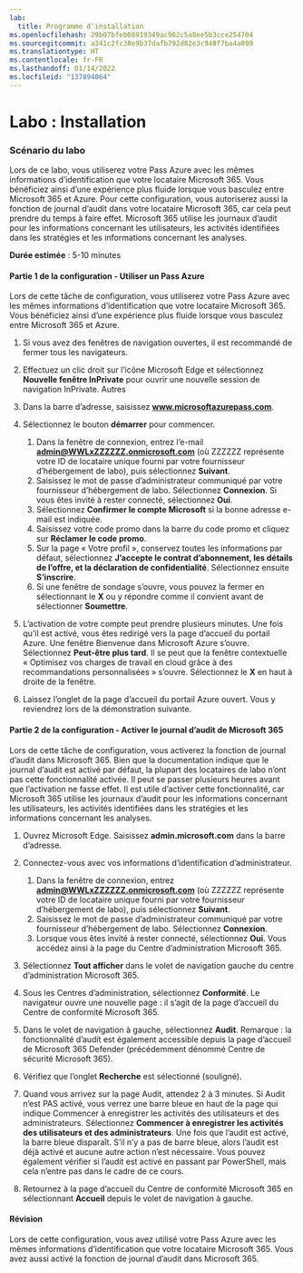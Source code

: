 ```yaml
---
lab:
  title: Programme d’installation
ms.openlocfilehash: 29b07bfeb08919349ac982c5a8ee5b3cce254704
ms.sourcegitcommit: a341c2fc38e9b37dafb792d82e3c948f7ba4a099
ms.translationtype: HT
ms.contentlocale: fr-FR
ms.lasthandoff: 01/14/2022
ms.locfileid: "137894064"
---
```

# <a name="lab-setup"></a>Labo : Installation

### <a name="lab-scenario"></a>Scénario du labo

Lors de ce labo, vous utiliserez votre Pass Azure avec les mêmes informations d’identification que votre locataire Microsoft 365.  Vous bénéficiez ainsi d’une expérience plus fluide lorsque vous basculez entre Microsoft 365 et Azure. Pour cette configuration, vous autoriserez aussi la fonction de journal d’audit dans votre locataire Microsoft 365, car cela peut prendre du temps à faire effet. Microsoft 365 utilise les journaux d’audit pour les informations concernant les utilisateurs, les activités identifiées dans les stratégies et les informations concernant les analyses.

**Durée estimée** : 5-10 minutes

#### <a name="setup-part-1---redeem-azure-pass"></a>Partie 1 de la configuration - Utiliser un Pass Azure
Lors de cette tâche de configuration, vous utiliserez votre Pass Azure avec les mêmes informations d’identification que votre locataire Microsoft 365.  Vous bénéficiez ainsi d’une expérience plus fluide lorsque vous basculez entre Microsoft 365 et Azure.

1. Si vous avez des fenêtres de navigation ouvertes, il est recommandé de fermer tous les navigateurs.

1. Effectuez un clic droit sur l’icône Microsoft Edge et sélectionnez **Nouvelle fenêtre InPrivate** pour ouvrir une nouvelle session de navigation InPrivate. Autres 

1. Dans la barre d’adresse, saisissez **www.microsoftazurepass.com**.  

1. Sélectionnez le bouton **démarrer** pour commencer.

    1. Dans la fenêtre de connexion, entrez l’e-mail **admin@WWLxZZZZZZ.onmicrosoft.com** (où ZZZZZZ représente votre ID de locataire unique fourni par votre fournisseur d’hébergement de labo), puis sélectionnez **Suivant**.
    1. Saisissez le mot de passe d’administrateur communiqué par votre fournisseur d’hébergement de labo. Sélectionnez **Connexion**.  Si vous êtes invité à rester connecté, sélectionnez **Oui**.
    1. Sélectionnez **Confirmer le compte Microsoft** si la bonne adresse e-mail est indiquée.
    1. Saisissez votre code promo dans la barre du code promo et cliquez sur **Réclamer le code promo**.  
    1. Sur la page « Votre profil », conservez toutes les informations par défaut, sélectionnez **J’accepte le contrat d’abonnement, les détails de l’offre, et la déclaration de confidentialité**. Sélectionnez ensuite **S’inscrire**.
    1. Si une fenêtre de sondage s’ouvre, vous pouvez la fermer en sélectionnant le **X** ou y répondre comme il convient avant de sélectionner **Soumettre**.

1. L’activation de votre compte peut prendre plusieurs minutes.  Une fois qu’il est activé, vous êtes redirigé vers la page d’accueil du portail Azure. Une fenêtre Bienvenue dans Microsoft Azure s’ouvre. Sélectionnez **Peut-être plus tard**. Il se peut que la fenêtre contextuelle « Optimisez vos charges de travail en cloud grâce à des recommandations personnalisées » s’ouvre. Sélectionnez le **X** en haut à droite de la fenêtre.

1. Laissez l’onglet de la page d’accueil du portail Azure ouvert. Vous y reviendrez lors de la démonstration suivante.

#### <a name="setup-part-2---enable-microsoft-365-audit-log"></a>Partie 2 de la configuration - Activer le journal d’audit de Microsoft 365
Lors de cette tâche de configuration, vous activerez la fonction de journal d’audit dans Microsoft 365.  Bien que la documentation indique que le journal d’audit est activé par défaut, la plupart des locataires de labo n’ont pas cette fonctionnalité activée. Il peut se passer plusieurs heures avant que l’activation ne fasse effet.  Il est utile d’activer cette fonctionnalité, car Microsoft 365 utilise les journaux d’audit pour les informations concernant les utilisateurs, les activités identifiées dans les stratégies et les informations concernant les analyses.

1. Ouvrez Microsoft Edge. Saisissez **admin.microsoft.com** dans la barre d’adresse.

1. Connectez-vous avec vos informations d’identification d’administrateur.
    1. Dans la fenêtre de connexion, entrez **admin@WWLxZZZZZZ.onmicrosoft.com** (où ZZZZZZ représente votre ID de locataire unique fourni par votre fournisseur d’hébergement de labo), puis sélectionnez **Suivant**.
    1. Saisissez le mot de passe d’administrateur communiqué par votre fournisseur d’hébergement de labo. Sélectionnez **Connexion**.
    1. Lorsque vous êtes invité à rester connecté, sélectionnez **Oui**. Vous accédez ainsi à la page du Centre d’administration Microsoft 365.

1. Sélectionnez **Tout afficher** dans le volet de navigation gauche du centre d’administration Microsoft 365.

1. Sous les Centres d’administration, sélectionnez **Conformité**.  Le navigateur ouvre une nouvelle page : il s’agit de la page d’accueil du Centre de conformité Microsoft 365.  

1. Dans le volet de navigation à gauche, sélectionnez **Audit**.  Remarque : la fonctionnalité d’audit est également accessible depuis la page d’accueil de Microsoft 365 Defender (précédemment dénommé Centre de sécurité Microsoft 365).

1. Vérifiez que l’onglet **Recherche** est sélectionné (souligné).

1. Quand vous arrivez sur la page Audit, attendez 2 à 3 minutes.  Si Audit n’est PAS activé, vous verrez une barre bleue en haut de la page qui indique Commencer à enregistrer les activités des utilisateurs et des administrateurs.  Sélectionnez **Commencer à enregistrer les activités des utilisateurs et des administrateurs**.  Une fois que l’audit est activé, la barre bleue disparaît.  S’il n’y a pas de barre bleue, alors l’audit est déjà activé et aucune autre action n’est nécessaire.  Vous pouvez également vérifier si l’audit est activé en passant par PowerShell, mais cela n’entre pas dans le cadre de ce cours.

1. Retournez à la page d’accueil du Centre de conformité Microsoft 365 en sélectionnant **Accueil** depuis le volet de navigation à gauche.

#### <a name="review"></a>Révision

Lors de cette configuration, vous avez utilisé votre Pass Azure avec les mêmes informations d’identification que votre locataire Microsoft 365.  Vous avez aussi activé la fonction de journal d’audit dans Microsoft 365.